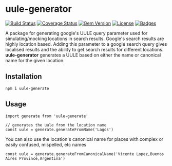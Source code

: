 # uule-generator
[![Build Status](http://img.shields.io/travis/badges/badgerbadgerbadger.svg?style=flat-square)](https://travis-ci.org/badges/badgerbadgerbadger) [![Coverage Status](http://img.shields.io/coveralls/badges/badgerbadgerbadger.svg?style=flat-square)](https://coveralls.io/r/badges/badgerbadgerbadger) [![Gem Version](http://img.shields.io/gem/v/badgerbadgerbadger.svg?style=flat-square)](https://rubygems.org/gems/badgerbadgerbadger) [![License](http://img.shields.io/:license-mit-blue.svg?style=flat-square)](http://badges.mit-license.org) [![Badges](http://img.shields.io/:badges-9/9-ff6799.svg?style=flat-square)](https://github.com/badges/badgerbadgerbadger)


A package for generating google's UULE query parameter used for simulating/mocking locations in search results. Google's search results are highly location based. Adding this parameter to a google search query gives localised results and the ability to get search results for different locations. **uule-generator** generates a UULE based on either the name or canonical name for the given location.  

## Installation

```
npm i uule-generate
```

## Usage 

```
import generate from 'uule-generate'

// generates the uule from the location name
const uule = generate.generateFromName('Lagos')
```

You can also use the location's canonical name for places with complex or easily confused, mispelled, etc names

```
const uule = generate.generateFromCanonicalName('Vicente Lopez,Buenos Aires Province,Argentina')

```

